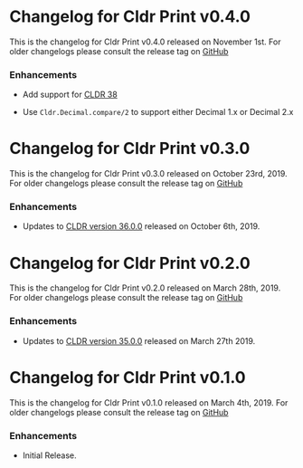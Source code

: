 # Changelog for Cldr Print v0.4.0

This is the changelog for Cldr Print v0.4.0 released on November 1st.  For older changelogs please consult the release tag on [GitHub](https://github.com/kipcole9/cldr/tags)

### Enhancements

* Add support for [CLDR 38](http://cldr.unicode.org/index/downloads/cldr-38)

* Use `Cldr.Decimal.compare/2` to support either Decimal 1.x or Decimal 2.x

# Changelog for Cldr Print v0.3.0

This is the changelog for Cldr Print v0.3.0 released on October 23rd, 2019.  For older changelogs please consult the release tag on [GitHub](https://github.com/kipcole9/cldr/tags)

### Enhancements

* Updates to [CLDR version 36.0.0](http://cldr.unicode.org/index/downloads/cldr-36) released on October 6th, 2019.

# Changelog for Cldr Print v0.2.0

This is the changelog for Cldr Print v0.2.0 released on March 28th, 2019.  For older changelogs please consult the release tag on [GitHub](https://github.com/kipcole9/cldr/tags)

### Enhancements

* Updates to [CLDR version 35.0.0](http://cldr.unicode.org/index/downloads/cldr-35) released on March 27th 2019.

# Changelog for Cldr Print v0.1.0

This is the changelog for Cldr Print v0.1.0 released on March 4th, 2019.  For older changelogs please consult the release tag on [GitHub](https://github.com/kipcole9/cldr/tags)

### Enhancements

* Initial Release.
